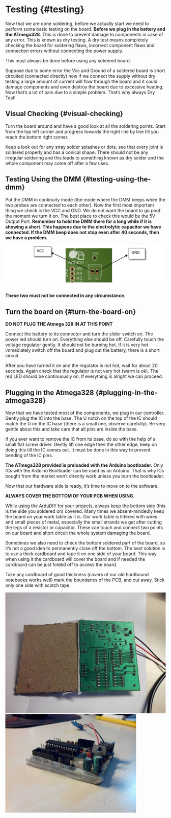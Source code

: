 # Testing {#testing}

Now that we are done soldering, before we actually start we need to perform some basic testing on the board. **Before we plug in the battery and the ATmega328**. This is done to prevent damage to components in case of any error. This is known as dry testing. A dry test means completely checking the board for soldering flaws, incorrect component flaws and connection errors without connecting the power supply.

This must always be done before using any soldered board.

Suppose due to some error the Vcc and Ground of a soldered board is short circuited (connected directly) now if we connect the supply without dry testing a large amount of current will flow through the board and it could damage components and even destroy the board due to excessive heating. Now that’s a lot of pain due to a simple problem. That’s why always Dry Test!

## Visual Checking {#visual-checking}

Turn the board around and have a good look at all the soldering points. Start from the top left corner and progress towards the right line by line till you reach the bottom right corner.

Keep a look out for any stray solder splashes or dots, see that every joint is soldered properly and has a conical shape. There should not be any irregular soldering and this leads to something known as dry solder and the whole component may come off after a few uses.

## Testing Using the DMM {#testing-using-the-dmm}

Put the DMM in continuity mode (the mode where the DMM beeps when the two probes are connected to each other). Now the first most important thing we check is the VCC and GND. We do not want the board to go poof the moment we turn it on. The best place to check this would be the 5V Output Port. **Remember to hold the DMM there for a long while if it is showing a short. This happens due to the electrolytic capacitor we have connected. If the DMM beep does not stop even after 40 seconds, then we have a problem.**

![](../assets/picture_144.png)

**These two must not be connected in any circumstance.**


## Turn the board on {#turn-the-board-on}

**DO NOT PLUG THE Atmega 328 IN AT THIS POINT**

Connect the battery to its connector and turn the slider switch on. The power led should turn on. Everything else should be off. Carefully touch the voltage regulator gently. It should not be burning hot. If it is very hot immediately switch off the board and plug out the battery, there is a short circuit.

After you have turned it on and the regulator is not hot, wait for about 20 seconds. Again check that the regulator is not very hot (warm is ok). The red LED should be continuously on. If everything is alright we can proceed.

## Plugging in the Atmega328 {#plugging-in-the-atmega328}

Now that we have tested most of the components, we plug in our controller. Gently plug the IC into the base. The U notch on the top of the IC should match the U on the IC base (there is a small one, observe carefully). Be very gentle about this and take care that all pins are inside the base.

If you ever want to remove the IC from its base, do so with the help of a small flat screw driver. Gently lift one edge then the other edge, keep on doing this till the IC comes out. It must be done in this way to prevent bending of the IC pins.

**The ATmega328 provided is preloaded with the Arduino bootloader.** Only ICs with the Arduino Bootloader can be used as an Arduino. That is why ICs bought from the market won’t directly work unless you burn the bootloader.

Now that our hardware side is ready, it’s time to move on to the software.

**ALWAYS COVER THE BOTTOM OF YOUR PCB WHEN USING.**

While using the ArduDIY for your projects, always keep the bottom side (this is the side you soldered on) covered. Many times we absent-mindedly keep the board on your work table as it is. Our work table is littered with wires and small pieces of metal, especially the small strands we get after cutting the legs of a resistor or capacitor. These can touch and connect two points on our board and short circuit the whole system damaging the board.

Sometimes we also need to check the bottom soldered part of the board, so it’s not a good idea to permanently close off the bottom. The best solution is to use a thick cardboard and tape it on one side of your board. This way when using it the cardboard will cover the board and if needed the cardboard can be just folded off to access the board.

Take any cardboard of good thickness (covers of our old hardbound notebooks works well) mark the boundaries of the PCB, and cut away. Stick only one side with scotch tape.

![](../assets/picture_239.jpg)![](../assets/picture_238.jpg)
